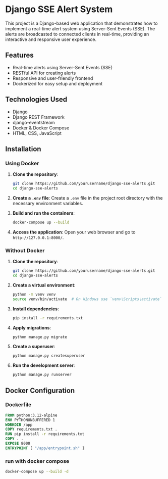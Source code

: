 # Django SSE Alert System

This project is a Django-based web application that demonstrates how to implement a real-time alert system using Server-Sent Events (SSE). The alerts are broadcasted to connected clients in real-time, providing an interactive and responsive user experience.

## Features

- Real-time alerts using Server-Sent Events (SSE)
- RESTful API for creating alerts
- Responsive and user-friendly frontend
- Dockerized for easy setup and deployment

## Technologies Used

- Django
- Django REST Framework
- django-eventstream
- Docker & Docker Compose
- HTML, CSS, JavaScript

## Installation

### Using Docker

1. **Clone the repository**:

   ```sh
   git clone https://github.com/yourusername/django-sse-alerts.git
   cd django-sse-alerts
   ```

2. **Create a `.env` file**:
   Create a `.env` file in the project root directory with the necessary environment variables.

3. **Build and run the containers**:

   ```sh
   docker-compose up --build
   ```

4. **Access the application**:
   Open your web browser and go to `http://127.0.0.1:8000/`.

### Without Docker

1. **Clone the repository**:

   ```sh
   git clone https://github.com/yourusername/django-sse-alerts.git
   cd django-sse-alerts
   ```

2. **Create a virtual environment**:

   ```sh
   python -m venv venv
   source venv/bin/activate  # On Windows use `venv\Scripts\activate`
   ```

3. **Install dependencies**:

   ```sh
   pip install -r requirements.txt
   ```

4. **Apply migrations**:

   ```sh
   python manage.py migrate
   ```

5. **Create a superuser**:

   ```sh
   python manage.py createsuperuser
   ```

6. **Run the development server**:
   ```sh
   python manage.py runserver
   ```

## Docker Configuration

### Dockerfile

```dockerfile
FROM python:3.12-alpine
ENV PYTHONUNBUFFERED 1
WORKDIR /app
COPY requirements.txt .
RUN pip install -r requirements.txt
COPY . .
EXPOSE 8000
ENTRYPOINT [ "/app/entrypoint.sh" ]
```

### run with docker compose

```sh
docker-compose up --build -d
```
